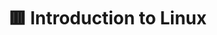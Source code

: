 # 🟥 Introduction to Linux

<figure><img src="../.gitbook/assets/1704595188670_compressed_page-0001.jpg" alt=""><figcaption></figcaption></figure>

